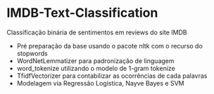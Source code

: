 # IMDB-Text-Classification
 Classificação binária de sentimentos em reviews do site IMDB

- Pré preparação da base usando o pacote nltk com o recurso do stopwords
- WordNetLemmatizer para padronização de linguagem
- word_tokenize utilizando o modelo de 1-gram tokenize
- TfidfVectorizer para contabilizar as ocorrências de cada palavras
- Modelagem via Regressão Logística, Nayve Bayes e SVM
